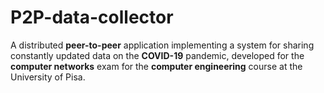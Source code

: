 # P2P-data-collector
A distributed **peer-to-peer** application implementing a system for sharing constantly updated data on the **COVID-19** pandemic, developed for the **computer networks** exam for the **computer engineering** course at the University of Pisa.
